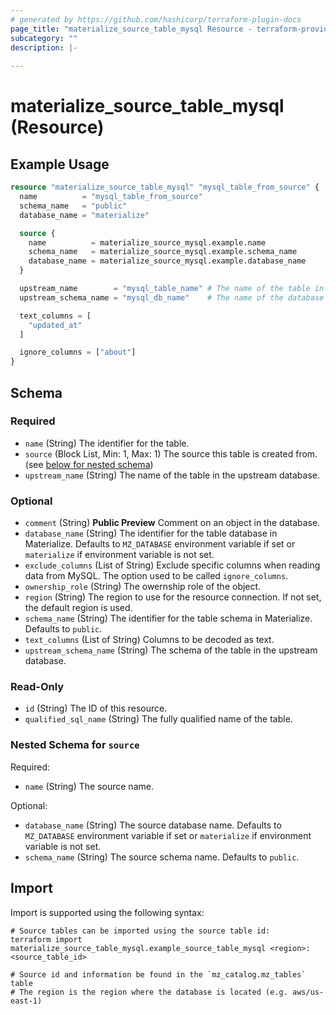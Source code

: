 ```yaml
---
# generated by https://github.com/hashicorp/terraform-plugin-docs
page_title: "materialize_source_table_mysql Resource - terraform-provider-materialize"
subcategory: ""
description: |-
  
---
```


# materialize_source_table_mysql (Resource)



## Example Usage

```terraform
resource "materialize_source_table_mysql" "mysql_table_from_source" {
  name          = "mysql_table_from_source"
  schema_name   = "public"
  database_name = "materialize"

  source {
    name          = materialize_source_mysql.example.name
    schema_name   = materialize_source_mysql.example.schema_name
    database_name = materialize_source_mysql.example.database_name
  }

  upstream_name        = "mysql_table_name" # The name of the table in the MySQL database
  upstream_schema_name = "mysql_db_name"    # The name of the database in the MySQL database

  text_columns = [
    "updated_at"
  ]

  ignore_columns = ["about"]
}
```

<!-- schema generated by tfplugindocs -->
## Schema

### Required

- `name` (String) The identifier for the table.
- `source` (Block List, Min: 1, Max: 1) The source this table is created from. (see [below for nested schema](#nestedblock--source))
- `upstream_name` (String) The name of the table in the upstream database.

### Optional

- `comment` (String) **Public Preview** Comment on an object in the database.
- `database_name` (String) The identifier for the table database in Materialize. Defaults to `MZ_DATABASE` environment variable if set or `materialize` if environment variable is not set.
- `exclude_columns` (List of String) Exclude specific columns when reading data from MySQL. The option used to be called `ignore_columns`.
- `ownership_role` (String) The owernship role of the object.
- `region` (String) The region to use for the resource connection. If not set, the default region is used.
- `schema_name` (String) The identifier for the table schema in Materialize. Defaults to `public`.
- `text_columns` (List of String) Columns to be decoded as text.
- `upstream_schema_name` (String) The schema of the table in the upstream database.

### Read-Only

- `id` (String) The ID of this resource.
- `qualified_sql_name` (String) The fully qualified name of the table.

<a id="nestedblock--source"></a>
### Nested Schema for `source`

Required:

- `name` (String) The source name.

Optional:

- `database_name` (String) The source database name. Defaults to `MZ_DATABASE` environment variable if set or `materialize` if environment variable is not set.
- `schema_name` (String) The source schema name. Defaults to `public`.

## Import

Import is supported using the following syntax:

```shell
# Source tables can be imported using the source table id:
terraform import materialize_source_table_mysql.example_source_table_mysql <region>:<source_table_id>

# Source id and information be found in the `mz_catalog.mz_tables` table
# The region is the region where the database is located (e.g. aws/us-east-1)
```
